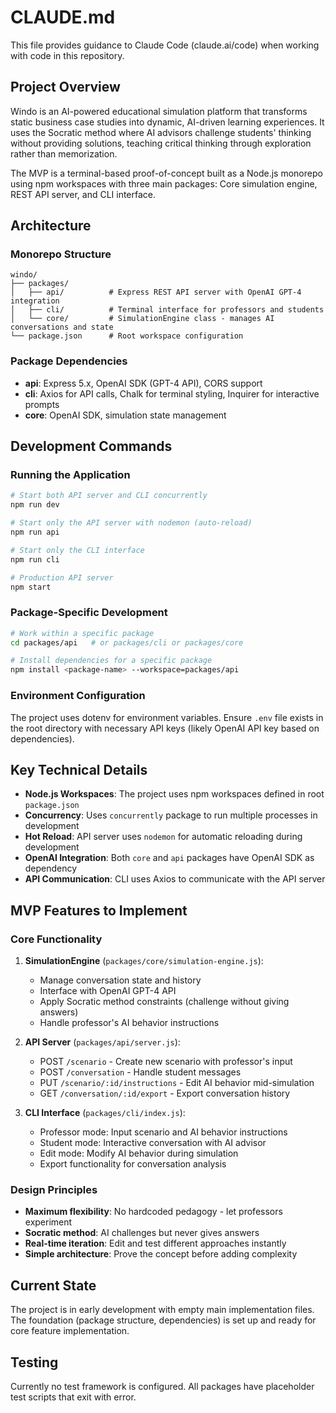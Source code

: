 # CLAUDE.md

This file provides guidance to Claude Code (claude.ai/code) when working with code in this repository.

## Project Overview

Windo is an AI-powered educational simulation platform that transforms static business case studies into dynamic, AI-driven learning experiences. It uses the Socratic method where AI advisors challenge students' thinking without providing solutions, teaching critical thinking through exploration rather than memorization.

The MVP is a terminal-based proof-of-concept built as a Node.js monorepo using npm workspaces with three main packages: Core simulation engine, REST API server, and CLI interface.

## Architecture

### Monorepo Structure
```
windo/
├── packages/
│   ├── api/          # Express REST API server with OpenAI GPT-4 integration
│   ├── cli/          # Terminal interface for professors and students
│   └── core/         # SimulationEngine class - manages AI conversations and state
└── package.json      # Root workspace configuration
```

### Package Dependencies
- **api**: Express 5.x, OpenAI SDK (GPT-4 API), CORS support
- **cli**: Axios for API calls, Chalk for terminal styling, Inquirer for interactive prompts
- **core**: OpenAI SDK, simulation state management

## Development Commands

### Running the Application
```bash
# Start both API server and CLI concurrently
npm run dev

# Start only the API server with nodemon (auto-reload)
npm run api

# Start only the CLI interface
npm run cli

# Production API server
npm start
```

### Package-Specific Development
```bash
# Work within a specific package
cd packages/api   # or packages/cli or packages/core

# Install dependencies for a specific package
npm install <package-name> --workspace=packages/api
```

### Environment Configuration
The project uses dotenv for environment variables. Ensure `.env` file exists in the root directory with necessary API keys (likely OpenAI API key based on dependencies).

## Key Technical Details

- **Node.js Workspaces**: The project uses npm workspaces defined in root `package.json`
- **Concurrency**: Uses `concurrently` package to run multiple processes in development
- **Hot Reload**: API server uses `nodemon` for automatic reloading during development
- **OpenAI Integration**: Both `core` and `api` packages have OpenAI SDK as dependency
- **API Communication**: CLI uses Axios to communicate with the API server

## MVP Features to Implement

### Core Functionality
1. **SimulationEngine** (`packages/core/simulation-engine.js`):
   - Manage conversation state and history
   - Interface with OpenAI GPT-4 API
   - Apply Socratic method constraints (challenge without giving answers)
   - Handle professor's AI behavior instructions

2. **API Server** (`packages/api/server.js`):
   - POST `/scenario` - Create new scenario with professor's input
   - POST `/conversation` - Handle student messages
   - PUT `/scenario/:id/instructions` - Edit AI behavior mid-simulation
   - GET `/conversation/:id/export` - Export conversation history

3. **CLI Interface** (`packages/cli/index.js`):
   - Professor mode: Input scenario and AI behavior instructions
   - Student mode: Interactive conversation with AI advisor
   - Edit mode: Modify AI behavior during simulation
   - Export functionality for conversation analysis

### Design Principles
- **Maximum flexibility**: No hardcoded pedagogy - let professors experiment
- **Socratic method**: AI challenges but never gives answers
- **Real-time iteration**: Edit and test different approaches instantly
- **Simple architecture**: Prove the concept before adding complexity

## Current State

The project is in early development with empty main implementation files. The foundation (package structure, dependencies) is set up and ready for core feature implementation.

## Testing

Currently no test framework is configured. All packages have placeholder test scripts that exit with error.
